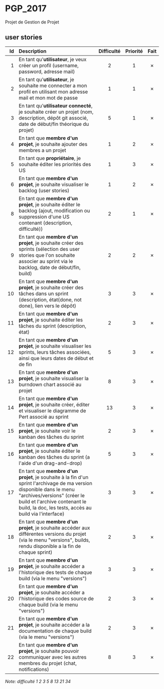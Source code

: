 # PGP_2017
Projet de Gestion de Projet

## user stories

| Id | Description | Difficulté | Priorité | Fait |
|---:|:---|:---:|:---:|:---:|
| 1 | En tant qu'**utilisateur**, je veux créer un profil (username, password, adresse mail) | 2 | 1 | ✗ |
| 2 | En tant qu'**utilisateur**, je souhaite me connecter a mon profil en utilisant mon adresse mail et mon mot de passe | 1 | 1 | ✗ |
| 3 | En tant qu'**utilisateur connecté**, je souhaite créer un projet (nom, description, dépôt git associé, date de début/fin théorique du projet) | 5 | 1 | ✗ |
| 4 | En tant que **membre d'un projet**, je souhaite ajouter des membres a un projet | 1 | 2 | ✗ |
| 5 | En tant que **propriétaire**, je souhaite éditer les priorités des US | 1 | 3 | ✗ |
| 6 | En tant que **membre d'un projet**, je souhaite visualiser le backlog (user stories) | 1 | 2 | ✗ |
| 8 | En tant que **membre d'un projet**, je souhaite éditer le backlog (ajout, modification ou suppression d'une US contenant (description, difficulté)) | 2 | 1 | ✗ |
| 9 | En tant que **membre d'un projet**, je souhaite créer des sprints (sélection des user stories que l'on souhaite associer au sprint via le backlog, date de début/fin, build) | 2 | 2 | ✗ |
| 10 | En tant que **membre d'un projet**, je souhaite créer des tâches dans un sprint (description, état{done, not done}, lien vers le dépôt) | 3 | 3 | ✗ |
| 11 | En tant que **membre d'un projet**, je souhaite éditer les tâches du sprint (description, état) | 2 | 3 | ✗ |
| 12 | En tant que **membre d'un projet**, je souhaite visualiser les sprints, leurs tâches associées, ainsi que leurs dates de début et de fin | 5 | 3 | ✗ |
| 13 | En tant que **membre d'un projet**, je souhaite visualiser la burndown chart associé au projet | 8 | 3 | ✗ |
| 14 | En tant que **membre d'un projet**, je souhaite créer, éditer et visualiser le diagramme de Pert associé au sprint | 13 | 3 | ✗ |
| 15 | En tant que **membre d'un projet**, je souhaite voir le kanban des tâches du sprint | 2 | 3 | ✗ |
| 16 | En tant que **membre d'un projet**, je souhaite éditer le kanban des tâches du sprint (a l'aide d'un drag-and-drop) | 5 | 3 | ✗ |
| 17 | En tant que **membre d'un projet**, je souhaite à la fin d'un sprint l'archivage de ma version disponible dans le menu "archives/versions" (créer le build et l'archive contenant le build, la doc, les tests, accès au build via l'interface) | 3 | 3 | ✗ |
| 18 | En tant que **membre d'un projet**, je souhaite accéder aux différentes versions du projet (via le menu "versions", builds, rendu disponible a la fin de chaque sprint) | 2 | 3 | ✗ |
| 19 | En tant que **membre d'un projet**, je souhaite accéder a l'historique des tests de chaque build (via le menu "versions") | 3 | 3 | ✗ |
| 20 | En tant que **membre d'un projet**, je souhaite accéder a l'historique des codes source de chaque build (via le menu "versions")| 2 | 3 | ✗ |
| 21 | En tant que **membre d'un projet**, je souhaite accéder a la documentation de chaque build (via le menu "versions") | 2 | 3 | ✗ |
| 22 | En tant que **membre d'un projet**, je souhaite pouvoir communiquer avec les autres membres du projet (chat, notifications) | 8 | 3 | ✗ |


*Note: difficulté 1 2 3 5 8 13 21 34*
